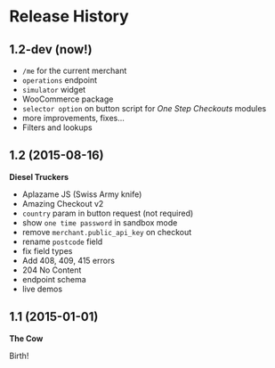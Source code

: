 # Release History

## 1.2-dev (now!)
* `/me` for the current merchant
* `operations` endpoint
* `simulator` widget
* WooCommerce package
* `selector option` on button script for *One Step Checkouts* modules
* more improvements, fixes...
* Filters and lookups

## 1.2 (2015-08-16)
**Diesel Truckers**

* Aplazame JS (Swiss Army knife)
* Amazing Checkout v2
* `country` param in button request (not required)
* show `one time password` in sandbox mode
* remove `merchant.public_api_key` on checkout
* rename `postcode` field
* fix field types
* Add 408, 409, 415 errors
* 204 No Content
* endpoint schema
* live demos


## 1.1 (2015-01-01)
**The Cow**

Birth!
